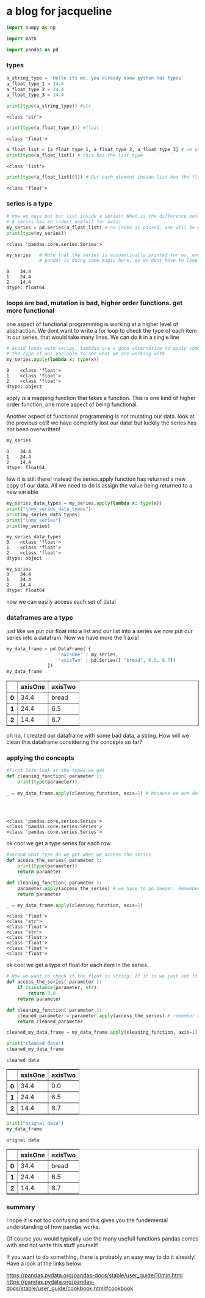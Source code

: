 # a blog for jacqueline 


```python
import numpy as np
```


```python
import math
```


```python
import pandas as pd
```

### types


```python
a_string_type = 'Hello its me, you already know python has types'
a_float_type_1 = 34.4 
a_float_type_2 = 24.4 
a_float_type_3 = 14.4 
```


```python
print(type(a_string_type)) #str
```

    <class 'str'>
    


```python
print(type(a_float_type_1)) #float
```

    <class 'float'>
    


```python
a_float_list = [a_float_type_1, a_float_type_2, a_float_type_3] # we put our floats inside the list
print(type(a_float_list)) # this has the list type
```

    <class 'list'>
    


```python
print(type(a_float_list[0])) # But each element inside list has the float type
```

    <class 'float'>
    

###  series is a type


```python
# now we have put our list inside a series! What is the difference between an array / ndarray and a series?
# A series has an index! usefull for axes!
my_series = pd.Series(a_float_list) # no index is passed, one will be created having values [0, ..., len(data) - 1].
print(type(my_series))
```

    <class 'pandas.core.series.Series'>
    


```python
my_series   # Note that the series is automatically printed for us, even though we dont use the print function
            # pandas is doing some magic here, so we dont have to loop through the series and print each index and element
```




    0    34.4
    1    24.4
    2    14.4
    dtype: float64



### loops are bad, mutation is bad, higher order functions. get more functional 
one aspect of functional programming is working at a higher level of abstraction. We dont want to write a for loop to check the type of each item in our series, that would take many lines. We can do it in a single line


```python
# avoid loops with series, lambdas are a good alternative to apply some function to each values, first lets check 
# the type of our variable to see what we are working with
my_series.apply(lambda x: type(x))
```




    0    <class 'float'>
    1    <class 'float'>
    2    <class 'float'>
    dtype: object



apply is a mapping function that takes a function. This is one kind of higher order function, one more aspect of being functional.

Another aspect of functional programming is not mutating our data. look at the previous cell! we have completly lost our data! but luckily the series has not been overwritten!


```python
my_series
```




    0    34.4
    1    24.4
    2    14.4
    dtype: float64



few it is still there! instead the series.apply function has returned a new copy of our data. All we need to do is assign the value being returned to a new variable


```python
my_series_data_types = my_series.apply(lambda x: type(x))
print("\nmy_series_data_types")
print(my_series_data_types)
print("\nmy_series")
print(my_series)
```

    
    my_series_data_types
    0    <class 'float'>
    1    <class 'float'>
    2    <class 'float'>
    dtype: object
    
    my_series
    0    34.4
    1    24.4
    2    14.4
    dtype: float64
    

now we can easily access each set of data!

### dataframes are a type
just like we put our float into a list and our list into a series we now put our series into a datafram. Now we have more the 1 axis!


```python
my_data_frame = pd.DataFrame( {
                   'axisOne' : my_series, 
                   'axisTwo' : pd.Series([ "bread", 6.5, 8.7])
               })
my_data_frame
```




<div>
<style scoped>
    .dataframe tbody tr th:only-of-type {
        vertical-align: middle;
    }

    .dataframe tbody tr th {
        vertical-align: top;
    }

    .dataframe thead th {
        text-align: right;
    }
</style>
<table border="1" class="dataframe">
  <thead>
    <tr style="text-align: right;">
      <th></th>
      <th>axisOne</th>
      <th>axisTwo</th>
    </tr>
  </thead>
  <tbody>
    <tr>
      <th>0</th>
      <td>34.4</td>
      <td>bread</td>
    </tr>
    <tr>
      <th>1</th>
      <td>24.4</td>
      <td>6.5</td>
    </tr>
    <tr>
      <th>2</th>
      <td>14.4</td>
      <td>8.7</td>
    </tr>
  </tbody>
</table>
</div>



oh no, I created our dataframe with some bad data, a string. How will we clean this dataframe considering the concepts so far?

### applying the concepts


```python
#first lets look at the types we get
def cleaning_function( parameter ):
    print(type(parameter))
    
_ = my_data_frame.apply(cleaning_function, axis=1) # because we are dealing with multiple axes 
                                                                               # of the dataframe we should specify which axis
                                                                               # we perform the operation on, in this case we 
                                                                               # we want to remove the rows
```

    <class 'pandas.core.series.Series'>
    <class 'pandas.core.series.Series'>
    <class 'pandas.core.series.Series'>
    

ok cool we get a type series for each row.


```python
#second what type do we get when we access the series
def access_the_series( parameter ):
    print(type(parameter))
    return parameter

def cleaning_function( parameter ):
    parameter.apply(access_the_series) # we have to go deeper. Remember this is a series
    return parameter 

_ = my_data_frame.apply(cleaning_function, axis=1)

```

    <class 'float'>
    <class 'str'>
    <class 'float'>
    <class 'str'>
    <class 'float'>
    <class 'float'>
    <class 'float'>
    <class 'float'>
    

ok cool we get a type of float for each item in the series.


```python
# Now we want to check if the float is string. If it is we just set it to 0 right?
def access_the_series( parameter ):
    if isinstance(parameter, str):
        return 0.0
    return parameter

def cleaning_function( parameter ):
    cleaned_parameter = parameter.apply(access_the_series) # remember a copy is made, no mutations of the series
    return cleaned_parameter 

cleaned_my_data_frame = my_data_frame.apply(cleaning_function, axis=1)

```


```python
print("cleaned data")
cleaned_my_data_frame
```

    cleaned data
    




<div>
<style scoped>
    .dataframe tbody tr th:only-of-type {
        vertical-align: middle;
    }

    .dataframe tbody tr th {
        vertical-align: top;
    }

    .dataframe thead th {
        text-align: right;
    }
</style>
<table border="1" class="dataframe">
  <thead>
    <tr style="text-align: right;">
      <th></th>
      <th>axisOne</th>
      <th>axisTwo</th>
    </tr>
  </thead>
  <tbody>
    <tr>
      <th>0</th>
      <td>34.4</td>
      <td>0.0</td>
    </tr>
    <tr>
      <th>1</th>
      <td>24.4</td>
      <td>6.5</td>
    </tr>
    <tr>
      <th>2</th>
      <td>14.4</td>
      <td>8.7</td>
    </tr>
  </tbody>
</table>
</div>




```python
print("orignal data")
my_data_frame
```

    orignal data
    




<div>
<style scoped>
    .dataframe tbody tr th:only-of-type {
        vertical-align: middle;
    }

    .dataframe tbody tr th {
        vertical-align: top;
    }

    .dataframe thead th {
        text-align: right;
    }
</style>
<table border="1" class="dataframe">
  <thead>
    <tr style="text-align: right;">
      <th></th>
      <th>axisOne</th>
      <th>axisTwo</th>
    </tr>
  </thead>
  <tbody>
    <tr>
      <th>0</th>
      <td>34.4</td>
      <td>bread</td>
    </tr>
    <tr>
      <th>1</th>
      <td>24.4</td>
      <td>6.5</td>
    </tr>
    <tr>
      <th>2</th>
      <td>14.4</td>
      <td>8.7</td>
    </tr>
  </tbody>
</table>
</div>



### summary
I hope it is not too confusing and this gives you the fundemental understanding of how pandas works.

Of course you would typically use the many usefull functions pandas comes with and not write this stuff yourself!

If you want to do something, there is probably an easy way to do it already! Have a look at the links below:

https://pandas.pydata.org/pandas-docs/stable/user_guide/10min.html
https://pandas.pydata.org/pandas-docs/stable/user_guide/cookbook.html#cookbook




```python

```
